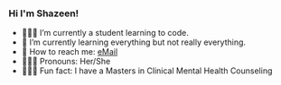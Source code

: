### Hi I'm Shazeen!
<!--
**Shazeen15/Shazeen15** is a ✨ _special_ ✨ repository because its `README.md` (this file) appears on your GitHub profile.
-->

- 👩🏾‍💻 I’m currently a student learning to code.
- 🌱 I’m currently learning everything but not really everything.
- 💌 How to reach me: [eMail](mailto:shazeenfabius@gmail.com)
- 👩🏾‍🦱 Pronouns: Her/She
- 👩🏾‍🎓 Fun fact: I have a Masters in Clinical Mental Health Counseling
